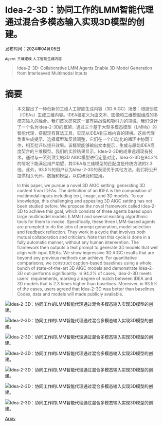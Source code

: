 # Idea-2-3D：协同工作的LMM智能代理通过混合多模态输入实现3D模型的创建。

发布时间：2024年04月05日

`Agent` `三维建模` `人工智能生成内容`

> Idea-2-3D: Collaborative LMM Agents Enable 3D Model Generation from Interleaved Multimodal Inputs

# 摘要

> 本文提出了一种创新的三维人工智能生成内容（3D AIGC）场景：根据创意（IDEAs）生成三维内容。IDEA被定义为由文本、图像和三维模型组成的多模态输入的融合。我们首次研究这一富有挑战性和吸引力的领域。我们设计了一个名为Idea-2-3D的框架，通过三个基于大型多模态模型（LMMs）的智能代理，搭配现有算法工具，实现从IDEA到三维内容的转换。这些代理负责生成提示、选择模型和反馈调整，它们在一个自动化的循环中协同工作，相互批评以提升效果。该框架能够输出文本提示，生成与原始IDEA高度契合的三维模型。我们的实验结果显示，Idea-2-3D的成果远超现有技术。通过与一系列顶尖的3D AIGC模型进行定量对比，Idea-2-3D在94.2%的情况下能满足用户期望，其IDEA与三维模型的匹配度是传统方法的2.3倍。此外，93.5%的用户认为Idea-2-3D的表现优于其他方法。我们将公开提供相关代码、数据和模型，以供研究和应用。

> In this paper, we pursue a novel 3D AIGC setting: generating 3D content from IDEAs. The definition of an IDEA is the composition of multimodal inputs including text, image, and 3D models. To our knowledge, this challenging and appealing 3D AIGC setting has not been studied before. We propose the novel framework called Idea-2-3D to achieve this goal, which consists of three agents based upon large multimodel models (LMMs) and several existing algorithmic tools for them to invoke. Specifically, these three LMM-based agents are prompted to do the jobs of prompt generation, model selection and feedback reflection. They work in a cycle that involves both mutual collaboration and criticism. Note that this cycle is done in a fully automatic manner, without any human intervention. The framework then outputs a text prompt to generate 3D models that well align with input IDEAs. We show impressive 3D AIGC results that are beyond any previous methods can achieve. For quantitative comparisons, we construct caption-based baselines using a whole bunch of state-of-the-art 3D AIGC models and demonstrate Idea-2-3D out-performs significantly. In 94.2% of cases, Idea-2-3D meets users' requirements, marking a degree of match between IDEA and 3D models that is 2.3 times higher than baselines. Moreover, in 93.5% of the cases, users agreed that Idea-2-3D was better than baselines. Codes, data and models will made publicly available.

![Idea-2-3D：协同工作的LMM智能代理通过混合多模态输入实现3D模型的创建。](../../../paper_images/2404.04363/x1.png)

![Idea-2-3D：协同工作的LMM智能代理通过混合多模态输入实现3D模型的创建。](../../../paper_images/2404.04363/x2.png)

![Idea-2-3D：协同工作的LMM智能代理通过混合多模态输入实现3D模型的创建。](../../../paper_images/2404.04363/x3.png)

![Idea-2-3D：协同工作的LMM智能代理通过混合多模态输入实现3D模型的创建。](../../../paper_images/2404.04363/x4.png)

![Idea-2-3D：协同工作的LMM智能代理通过混合多模态输入实现3D模型的创建。](../../../paper_images/2404.04363/x5.png)

![Idea-2-3D：协同工作的LMM智能代理通过混合多模态输入实现3D模型的创建。](../../../paper_images/2404.04363/x6.png)

![Idea-2-3D：协同工作的LMM智能代理通过混合多模态输入实现3D模型的创建。](../../../paper_images/2404.04363/x7.png)

[Arxiv](https://arxiv.org/abs/2404.04363)